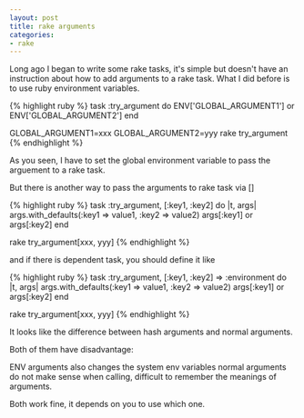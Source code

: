 ```yaml
---
layout: post
title: rake arguments
categories:
- rake
---
```

Long ago I began to write some rake tasks, it's simple but doesn't have
an instruction about how to add arguments to a rake task. What I did
before is to use ruby environment variables.

{% highlight ruby %}
task :try_argument do
  ENV['GLOBAL_ARGUMENT1'] or ENV['GLOBAL_ARGUMENT2']
end

GLOBAL_ARGUMENT1=xxx GLOBAL_ARGUMENT2=yyy rake try_argument
{% endhighlight %}

As you seen, I have to set the global environment variable to pass the
arguement to a rake task.

But there is another way to pass the arguments to rake task via []

{% highlight ruby %}
task :try_argument, [:key1, :key2] do |t, args|
  args.with_defaults(:key1 => value1, :key2 => value2)
  args[:key1] or args[:key2]
end

rake try_argument[xxx, yyy]
{% endhighlight %}

and if there is dependent task, you should define it like

{% highlight ruby %}
task :try_argument, [:key1, :key2] => :environment do |t, args|
  args.with_defaults(:key1 => value1, :key2 => value2)
  args[:key1] or args[:key2]
end

rake try_argument[xxx, yyy]
{% endhighlight %}

It looks like the difference between hash arguments and normal arguments.

Both of them have disadvantage:

ENV arguments also changes the system env variables
normal arguments do not make sense when calling, difficult to remember
the meanings of arguments.

Both work fine, it depends on you to use which one.
